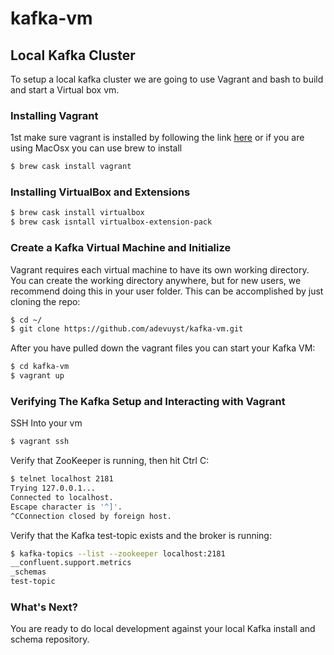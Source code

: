 # kafka-vm

## Local Kafka Cluster
To setup a local kafka cluster we are going to use Vagrant and bash to build and start a Virtual box vm.
### Installing Vagrant
1st make sure vagrant is installed by following the link [here](https://www.vagrantup.com/downloads.html) or if you are using MacOsx you can use brew to install
```bash
$ brew cask install vagrant
```
### Installing VirtualBox and Extensions
```bash
$ brew cask install virtualbox
$ brew cask isntall virtualbox-extension-pack
```
### Create a Kafka Virtual Machine and Initialize
Vagrant requires each virtual machine to have its own working directory. You can create the working directory anywhere, but for new users, we recommend doing this in your user folder.  This can be accomplished by just cloning the repo:
```bash
$ cd ~/
$ git clone https://github.com/adevuyst/kafka-vm.git
```
After you have pulled down the vagrant files you can start your Kafka VM:
```bash 
$ cd kafka-vm
$ vagrant up
```
### Verifying The Kafka Setup and Interacting with Vagrant
SSH Into your vm
```bash
$ vagrant ssh 
```
Verify that ZooKeeper is running, then hit Ctrl C:
```bash
$ telnet localhost 2181 
Trying 127.0.0.1...
Connected to localhost.
Escape character is '^]'.
^CConnection closed by foreign host.
```
Verify that the Kafka test-topic exists and the broker is running: 
```bash
$ kafka-topics --list --zookeeper localhost:2181
__confluent.support.metrics
_schemas
test-topic 
```
### What's Next?
You are ready to do local development against your local Kafka install and schema repository.